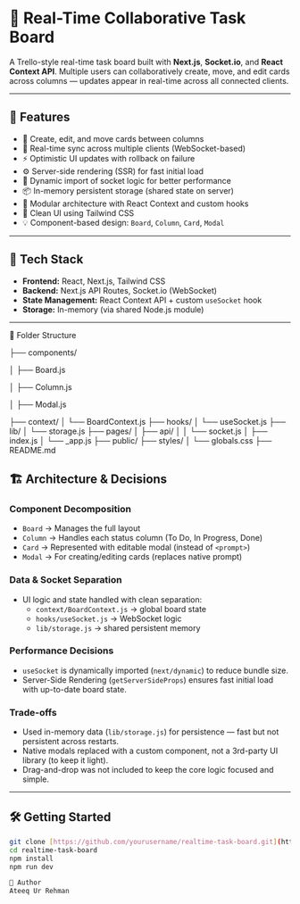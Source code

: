 # 🧠 Real-Time Collaborative Task Board

A Trello-style real-time task board built with **Next.js**, **Socket.io**, and **React Context API**. Multiple users can collaboratively create, move, and edit cards across columns — updates appear in real-time across all connected clients.

---

## 🚀 Features

- 📝 Create, edit, and move cards between columns
- 🔄 Real-time sync across multiple clients (WebSocket-based)
- ⚡ Optimistic UI updates with rollback on failure
- ⚙️ Server-side rendering (SSR) for fast initial load
- 🧩 Dynamic import of socket logic for better performance
- 📦 In-memory persistent storage (shared state on server)
- 🧠 Modular architecture with React Context and custom hooks
- 🎨 Clean UI using Tailwind CSS
- 💡 Component-based design: `Board`, `Column`, `Card`, `Modal`

---

## 📁 Tech Stack

- **Frontend:** React, Next.js, Tailwind CSS
- **Backend:** Next.js API Routes, Socket.io (WebSocket)
- **State Management:** React Context API + custom `useSocket` hook
- **Storage:** In-memory (via shared Node.js module)

---
📂 Folder Structure

├── components/

│   ├── Board.js

│   ├── Column.js

│   ├── Modal.js

├── context/
│   └── BoardContext.js
├── hooks/
│   └── useSocket.js
├── lib/
│   └── storage.js
├── pages/
│   ├── api/
│   │   └── socket.js
│   ├── index.js
│   └── _app.js
├── public/
├── styles/
│   └── globals.css
├── README.md

## 🏗️ Architecture & Decisions

### Component Decomposition
- `Board` → Manages the full layout
- `Column` → Handles each status column (To Do, In Progress, Done)
- `Card` → Represented with editable modal (instead of `<prompt>`)
- `Modal` → For creating/editing cards (replaces native prompt)

### Data & Socket Separation
- UI logic and state handled with clean separation:
  - `context/BoardContext.js` → global board state
  - `hooks/useSocket.js` → WebSocket logic
  - `lib/storage.js` → shared persistent memory

### Performance Decisions
- `useSocket` is dynamically imported (`next/dynamic`) to reduce bundle size.
- Server-Side Rendering (`getServerSideProps`) ensures fast initial load with up-to-date board state.

### Trade-offs
- Used in-memory data (`lib/storage.js`) for persistence — fast but not persistent across restarts.
- Native modals replaced with a custom component, not a 3rd-party UI library (to keep it light).
- Drag-and-drop was not included to keep the core logic focused and simple.

---

## 🛠️ Getting Started

```bash
git clone [https://github.com/yourusername/realtime-task-board.git](https://github.com/Ateeq1997/Task-Board.git)
cd realtime-task-board
npm install
npm run dev

📧 Author
Ateeq Ur Rehman
